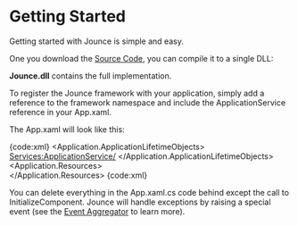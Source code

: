 # Getting Started

Getting started with Jounce is simple and easy.

One you download the [Source Code](http://jounce.codeplex.com/SourceControl/list/changesets), you can compile it to a single DLL:

**Jounce.dll** contains the full implementation. 

To register the Jounce framework with your application, simply add a reference to the framework namespace and include the ApplicationService reference in your App.xaml. 

The App.xaml will look like this:

{code:xml}
<Application xmlns="http://schemas.microsoft.com/winfx/2006/xaml/presentation"
             xmlns:x="http://schemas.microsoft.com/winfx/2006/xaml" 
             xmlns:Services="clr-namespace:Jounce.Framework.Services;assembly=Jounce" 
             x:Class="Jounce.App"
             >
    <Application.ApplicationLifetimeObjects>
        <Services:ApplicationService/>
    </Application.ApplicationLifetimeObjects>
    <Application.Resources>        
    </Application.Resources>
</Application>
{code:xml}

You can delete everything in the App.xaml.cs code behind except the call to InitializeComponent. Jounce will handle exceptions by raising a special event (see the [Event Aggregator](Event-Aggregator) to learn more).